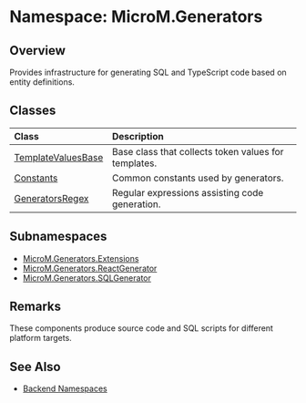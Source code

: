 # Namespace: MicroM.Generators

## Overview
Provides infrastructure for generating SQL and TypeScript code based on entity definitions.

## Classes
| Class | Description |
|:--|:--|
| [TemplateValuesBase](TemplateValuesBase.md) | Base class that collects token values for templates. |
| [Constants](Constants.md) | Common constants used by generators. |
| [GeneratorsRegex](GeneratorsRegex.md) | Regular expressions assisting code generation. |

## Subnamespaces
- [MicroM.Generators.Extensions](../MicroM.Generators.Extensions/index.md)
- [MicroM.Generators.ReactGenerator](../MicroM.Generators.ReactGenerator/index.md)
- [MicroM.Generators.SQLGenerator](../MicroM.Generators.SQLGenerator/index.md)

## Remarks
These components produce source code and SQL scripts for different platform targets.

## See Also
- [Backend Namespaces](../index.md)
